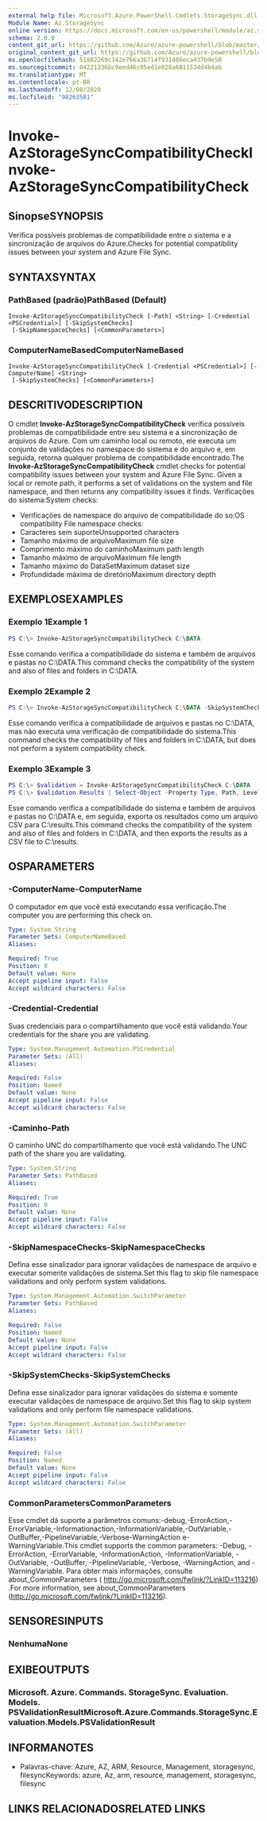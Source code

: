 ```yaml
---
external help file: Microsoft.Azure.PowerShell.Cmdlets.StorageSync.dll-Help.xml
Module Name: Az.StorageSync
online version: https://docs.microsoft.com/en-us/powershell/module/az.storagesync/invoke-azstoragesynccompatibilitycheck
schema: 2.0.0
content_git_url: https://github.com/Azure/azure-powershell/blob/master/src/StorageSync/StorageSync/help/Invoke-AzStorageSyncCompatibilityCheck.md
original_content_git_url: https://github.com/Azure/azure-powershell/blob/master/src/StorageSync/StorageSync/help/Invoke-AzStorageSyncCompatibilityCheck.md
ms.openlocfilehash: 51882269c342e766a3b714f931486eca437b9e58
ms.sourcegitcommit: 04221336bc9eed46c05ed1e828a6811534d4b4ab
ms.translationtype: MT
ms.contentlocale: pt-BR
ms.lasthandoff: 12/08/2020
ms.locfileid: "98263581"
---
```

# <span data-ttu-id="fd0ec-101">Invoke-AzStorageSyncCompatibilityCheck</span><span class="sxs-lookup"><span data-stu-id="fd0ec-101">Invoke-AzStorageSyncCompatibilityCheck</span></span>

## <span data-ttu-id="fd0ec-102">Sinopse</span><span class="sxs-lookup"><span data-stu-id="fd0ec-102">SYNOPSIS</span></span>
<span data-ttu-id="fd0ec-103">Verifica possíveis problemas de compatibilidade entre o sistema e a sincronização de arquivos do Azure.</span><span class="sxs-lookup"><span data-stu-id="fd0ec-103">Checks for potential compatibility issues between your system and Azure File Sync.</span></span>

## <span data-ttu-id="fd0ec-104">SYNTAX</span><span class="sxs-lookup"><span data-stu-id="fd0ec-104">SYNTAX</span></span>

### <span data-ttu-id="fd0ec-105">PathBased (padrão)</span><span class="sxs-lookup"><span data-stu-id="fd0ec-105">PathBased (Default)</span></span>
```
Invoke-AzStorageSyncCompatibilityCheck [-Path] <String> [-Credential <PSCredential>] [-SkipSystemChecks]
 [-SkipNamespaceChecks] [<CommonParameters>]
```

### <span data-ttu-id="fd0ec-106">ComputerNameBased</span><span class="sxs-lookup"><span data-stu-id="fd0ec-106">ComputerNameBased</span></span>
```
Invoke-AzStorageSyncCompatibilityCheck [-Credential <PSCredential>] [-ComputerName] <String>
 [-SkipSystemChecks] [<CommonParameters>]
```

## <span data-ttu-id="fd0ec-107">DESCRITIVO</span><span class="sxs-lookup"><span data-stu-id="fd0ec-107">DESCRIPTION</span></span>
<span data-ttu-id="fd0ec-108">O cmdlet **Invoke-AzStorageSyncCompatibilityCheck** verifica possíveis problemas de compatibilidade entre seu sistema e a sincronização de arquivos do Azure. Com um caminho local ou remoto, ele executa um conjunto de validações no namespace do sistema e do arquivo e, em seguida, retorna qualquer problema de compatibilidade encontrado.</span><span class="sxs-lookup"><span data-stu-id="fd0ec-108">The **Invoke-AzStorageSyncCompatibilityCheck** cmdlet checks for potential compatibility issues between your system and Azure File Sync. Given a local or remote path, it performs a set of validations on the system and file namespace, and then returns any compatibility issues it finds.</span></span>
<span data-ttu-id="fd0ec-109">Verificações do sistema:</span><span class="sxs-lookup"><span data-stu-id="fd0ec-109">System checks:</span></span>
- <span data-ttu-id="fd0ec-110">Verificações de namespace do arquivo de compatibilidade do so:</span><span class="sxs-lookup"><span data-stu-id="fd0ec-110">OS compatibility File namespace checks:</span></span>
- <span data-ttu-id="fd0ec-111">Caracteres sem suporte</span><span class="sxs-lookup"><span data-stu-id="fd0ec-111">Unsupported characters</span></span>
- <span data-ttu-id="fd0ec-112">Tamanho máximo de arquivo</span><span class="sxs-lookup"><span data-stu-id="fd0ec-112">Maximum file size</span></span>
- <span data-ttu-id="fd0ec-113">Comprimento máximo do caminho</span><span class="sxs-lookup"><span data-stu-id="fd0ec-113">Maximum path length</span></span>
- <span data-ttu-id="fd0ec-114">Tamanho máximo de arquivo</span><span class="sxs-lookup"><span data-stu-id="fd0ec-114">Maximum file length</span></span>
- <span data-ttu-id="fd0ec-115">Tamanho máximo do DataSet</span><span class="sxs-lookup"><span data-stu-id="fd0ec-115">Maximum dataset size</span></span>
- <span data-ttu-id="fd0ec-116">Profundidade máxima de diretório</span><span class="sxs-lookup"><span data-stu-id="fd0ec-116">Maximum directory depth</span></span>

## <span data-ttu-id="fd0ec-117">EXEMPLOS</span><span class="sxs-lookup"><span data-stu-id="fd0ec-117">EXAMPLES</span></span>

### <span data-ttu-id="fd0ec-118">Exemplo 1</span><span class="sxs-lookup"><span data-stu-id="fd0ec-118">Example 1</span></span>
```powershell
PS C:\> Invoke-AzStorageSyncCompatibilityCheck C:\DATA
```

<span data-ttu-id="fd0ec-119">Esse comando verifica a compatibilidade do sistema e também de arquivos e pastas no C:\DATA.</span><span class="sxs-lookup"><span data-stu-id="fd0ec-119">This command checks the compatibility of the system and also of files and folders in C:\DATA.</span></span>

### <span data-ttu-id="fd0ec-120">Exemplo 2</span><span class="sxs-lookup"><span data-stu-id="fd0ec-120">Example 2</span></span>
```powershell
PS C:\> Invoke-AzStorageSyncCompatibilityCheck C:\DATA -SkipSystemChecks
```

<span data-ttu-id="fd0ec-121">Esse comando verifica a compatibilidade de arquivos e pastas no C:\DATA, mas não executa uma verificação de compatibilidade do sistema.</span><span class="sxs-lookup"><span data-stu-id="fd0ec-121">This command checks the compatibility of files and folders in C:\DATA, but does not perform a system compatibility check.</span></span>

### <span data-ttu-id="fd0ec-122">Exemplo 3</span><span class="sxs-lookup"><span data-stu-id="fd0ec-122">Example 3</span></span>
```powershell
PS C:\> $validation = Invoke-AzStorageSyncCompatibilityCheck C:\DATA
PS C:\> $validation.Results | Select-Object -Property Type, Path, Level, Description, Result | Export-Csv -Path C:\results.csv -Encoding utf8
```

<span data-ttu-id="fd0ec-123">Esse comando verifica a compatibilidade do sistema e também de arquivos e pastas no C:\DATA e, em seguida, exporta os resultados como um arquivo CSV para C:\results.</span><span class="sxs-lookup"><span data-stu-id="fd0ec-123">This command checks the compatibility of the system and also of files and folders in C:\DATA, and then exports the results as a CSV file to C:\results.</span></span>

## <span data-ttu-id="fd0ec-124">OS</span><span class="sxs-lookup"><span data-stu-id="fd0ec-124">PARAMETERS</span></span>

### <span data-ttu-id="fd0ec-125">-ComputerName</span><span class="sxs-lookup"><span data-stu-id="fd0ec-125">-ComputerName</span></span>
<span data-ttu-id="fd0ec-126">O computador em que você está executando essa verificação.</span><span class="sxs-lookup"><span data-stu-id="fd0ec-126">The computer you are performing this check on.</span></span>

```yaml
Type: System.String
Parameter Sets: ComputerNameBased
Aliases:

Required: True
Position: 0
Default value: None
Accept pipeline input: False
Accept wildcard characters: False
```

### <span data-ttu-id="fd0ec-127">-Credential</span><span class="sxs-lookup"><span data-stu-id="fd0ec-127">-Credential</span></span>
<span data-ttu-id="fd0ec-128">Suas credenciais para o compartilhamento que você está validando.</span><span class="sxs-lookup"><span data-stu-id="fd0ec-128">Your credentials for the share you are validating.</span></span>

```yaml
Type: System.Management.Automation.PSCredential
Parameter Sets: (All)
Aliases:

Required: False
Position: Named
Default value: None
Accept pipeline input: False
Accept wildcard characters: False
```

### <span data-ttu-id="fd0ec-129">-Caminho</span><span class="sxs-lookup"><span data-stu-id="fd0ec-129">-Path</span></span>
<span data-ttu-id="fd0ec-130">O caminho UNC do compartilhamento que você está validando.</span><span class="sxs-lookup"><span data-stu-id="fd0ec-130">The UNC path of the share you are validating.</span></span>

```yaml
Type: System.String
Parameter Sets: PathBased
Aliases:

Required: True
Position: 0
Default value: None
Accept pipeline input: False
Accept wildcard characters: False
```

### <span data-ttu-id="fd0ec-131">-SkipNamespaceChecks</span><span class="sxs-lookup"><span data-stu-id="fd0ec-131">-SkipNamespaceChecks</span></span>
<span data-ttu-id="fd0ec-132">Defina esse sinalizador para ignorar validações de namespace de arquivo e executar somente validações de sistema.</span><span class="sxs-lookup"><span data-stu-id="fd0ec-132">Set this flag to skip file namespace validations and only perform system validations.</span></span>

```yaml
Type: System.Management.Automation.SwitchParameter
Parameter Sets: PathBased
Aliases:

Required: False
Position: Named
Default value: None
Accept pipeline input: False
Accept wildcard characters: False
```

### <span data-ttu-id="fd0ec-133">-SkipSystemChecks</span><span class="sxs-lookup"><span data-stu-id="fd0ec-133">-SkipSystemChecks</span></span>
<span data-ttu-id="fd0ec-134">Defina esse sinalizador para ignorar validações do sistema e somente executar validações de namespace de arquivo.</span><span class="sxs-lookup"><span data-stu-id="fd0ec-134">Set this flag to skip system validations and only perform file namespace validations.</span></span>

```yaml
Type: System.Management.Automation.SwitchParameter
Parameter Sets: (All)
Aliases:

Required: False
Position: Named
Default value: None
Accept pipeline input: False
Accept wildcard characters: False
```

### <span data-ttu-id="fd0ec-135">CommonParameters</span><span class="sxs-lookup"><span data-stu-id="fd0ec-135">CommonParameters</span></span>
<span data-ttu-id="fd0ec-136">Esse cmdlet dá suporte a parâmetros comuns:-debug,-ErrorAction,-ErrorVariable,-Informationaction,-InformationVariable,-OutVariable,-OutBuffer,-PipelineVariable,-Verbose-WarningAction e-WarningVariable.</span><span class="sxs-lookup"><span data-stu-id="fd0ec-136">This cmdlet supports the common parameters: -Debug, -ErrorAction, -ErrorVariable, -InformationAction, -InformationVariable, -OutVariable, -OutBuffer, -PipelineVariable, -Verbose, -WarningAction, and -WarningVariable.</span></span> <span data-ttu-id="fd0ec-137">Para obter mais informações, consulte about_CommonParameters ( http://go.microsoft.com/fwlink/?LinkID=113216) .</span><span class="sxs-lookup"><span data-stu-id="fd0ec-137">For more information, see about_CommonParameters (http://go.microsoft.com/fwlink/?LinkID=113216).</span></span>

## <span data-ttu-id="fd0ec-138">SENSORES</span><span class="sxs-lookup"><span data-stu-id="fd0ec-138">INPUTS</span></span>

### <span data-ttu-id="fd0ec-139">Nenhuma</span><span class="sxs-lookup"><span data-stu-id="fd0ec-139">None</span></span>

## <span data-ttu-id="fd0ec-140">EXIBE</span><span class="sxs-lookup"><span data-stu-id="fd0ec-140">OUTPUTS</span></span>

### <span data-ttu-id="fd0ec-141">Microsoft. Azure. Commands. StorageSync. Evaluation. Models. PSValidationResult</span><span class="sxs-lookup"><span data-stu-id="fd0ec-141">Microsoft.Azure.Commands.StorageSync.Evaluation.Models.PSValidationResult</span></span>

## <span data-ttu-id="fd0ec-142">INFORMA</span><span class="sxs-lookup"><span data-stu-id="fd0ec-142">NOTES</span></span>
* <span data-ttu-id="fd0ec-143">Palavras-chave: Azure, AZ, ARM, Resource, Management, storagesync, filesync</span><span class="sxs-lookup"><span data-stu-id="fd0ec-143">Keywords: azure, Az, arm, resource, management, storagesync, filesync</span></span>

## <span data-ttu-id="fd0ec-144">LINKS RELACIONADOS</span><span class="sxs-lookup"><span data-stu-id="fd0ec-144">RELATED LINKS</span></span>

